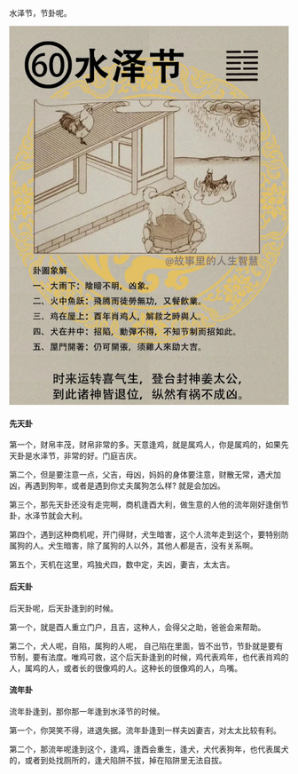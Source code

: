 水泽节，节卦呢。

![图片](../img/水泽节.jpg)

#### 先天卦

第一个，财帛丰茂，财帛非常的多。天意逢鸡，就是属鸡人，你是属鸡的，如果先天卦是水泽节，非常的好。门庭吉庆。

第二个，但是要注意一点，父吉，母凶，妈妈的身体要注意，财散无常，遇犬加凶，再遇到狗年，或者是遇到你丈夫属狗怎么样? 就是会加凶。

第三个，那先天卦还没有走完啊，商机逢酉大利，做生意的人他的流年刚好逢倒节卦，水泽节就会大利。

第四个，遇到这种商机呢，开门得财，犬生暗害，这个人流年走到这个，要特别防属狗的人。犬生暗害，除了属狗的人以外，其他人都是吉，没有关系啊。

第五个，天机在这里，鸡独犬四，数中定，夫凶，妻吉，太太吉。

#### 后天卦

后天卦呢，后天卦逢到的时候。

第一个，就是酉人重立门户，且吉，这种人，会得父之助，爸爸会来帮助。

第二个，犬人呢，自陷，属狗的人呢， 自己陷在里面，皆不出节，节卦就是要有节制，要有法度。唯鸡可救，这个后天卦逢到的时候，鸡代表鸡年，也代表肖鸡的人，属鸡的人，或者长的很像鸡的人。这种长的很像鸡的人，鸟嘴。

#### 流年卦

流年卦逢到，那你那一年逢到水泽节的时候。

第一个，你哭笑不得，进退失据。流年卦逢到一样夫凶妻吉，对太太比较有利。

第二个，那流年呢逢到这个，逢鸡，逢酉会重生，逢犬，犬代表狗年，也代表属犬的，或者到处找厕所的，逢犬陷阱不拔，掉在陷阱里无法自拔。
